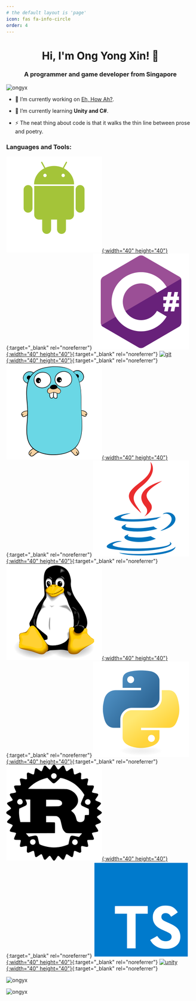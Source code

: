 ```yaml
---
# the default layout is 'page'
icon: fas fa-info-circle
order: 4
---
```


<h1 align="center">Hi, I'm Ong Yong Xin! 🌊</h1>
<h3 align="center">A programmer and game developer from Singapore</h3>

<p align="left">
    <img src="https://komarev.com/ghpvc/?username=ongyx&label=Profile%20views&color=0e75b6&style=flat" alt="ongyx"/>
</p>

- 🔭 I’m currently working on [Eh, How Ah?](https://www.impactcolliders.com/about.html).

- 🌱 I’m currently learning **Unity and C#**.

- ⚡ The neat thing about code is that it walks the thin line between prose and poetry.

<h3 align="left">Languages and Tools:</h3>

[![android](https://raw.githubusercontent.com/devicons/devicon/master/icons/android/android-original-wordmark.svg){:width="40" height="40"}](https://developer.android.com){:target="_blank" rel="noreferrer"}
[![csharp](https://raw.githubusercontent.com/devicons/devicon/master/icons/csharp/csharp-original.svg){:width="40" height="40"}](https://www.w3schools.com/cs/){:target="_blank" rel="noreferrer"}
[![git](https://www.vectorlogo.zone/logos/git-scm/git-scm-icon.svg){:width="40" height="40"}](https://git-scm.com/){:target="_blank" rel="noreferrer"}
[![go](https://raw.githubusercontent.com/devicons/devicon/master/icons/go/go-original.svg){:width="40" height="40"}](https://golang.org){:target="_blank" rel="noreferrer"}
[![java](https://raw.githubusercontent.com/devicons/devicon/master/icons/java/java-original.svg){:width="40" height="40"}](https://www.java.com){:target="_blank" rel="noreferrer"}
[![linux](https://raw.githubusercontent.com/devicons/devicon/master/icons/linux/linux-original.svg){:width="40" height="40"}](https://www.linux.org/){:target="_blank" rel="noreferrer"}
[![python](https://raw.githubusercontent.com/devicons/devicon/master/icons/python/python-original.svg){:width="40" height="40"}](https://www.python.org){:target="_blank" rel="noreferrer"}
[![rust](https://raw.githubusercontent.com/devicons/devicon/master/icons/rust/rust-original.svg){:width="40" height="40"}](https://www.rust-lang.org){:target="_blank" rel="noreferrer"}
[![typescript](https://raw.githubusercontent.com/devicons/devicon/master/icons/typescript/typescript-original.svg){:width="40" height="40"}](https://www.typescriptlang.org/){:target="_blank" rel="noreferrer"}
[![unity](https://www.vectorlogo.zone/logos/unity3d/unity3d-icon.svg){:width="40" height="40"}](https://unity.com/){:target="_blank" rel="noreferrer"}

![ongyx](https://github-readme-stats.vercel.app/api/top-langs?username=ongyx&show_icons=true&locale=en&layout=compact)

![ongyx](https://github-readme-stats.vercel.app/api?username=ongyx&show_icons=true&locale=en)
